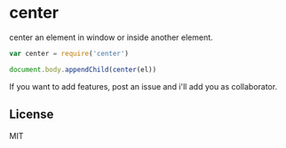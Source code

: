 # center

center an element in window or inside another element.

``` js
var center = require('center')

document.body.appendChild(center(el))

```

If you want to add features, post an issue and i'll add you as collaborator.

## License

MIT
